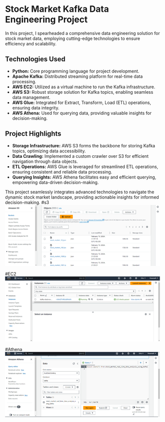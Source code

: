 # Stock Market Kafka Data Engineering Project

In this project, I spearheaded a comprehensive data engineering solution for stock market data, employing cutting-edge technologies to ensure efficiency and scalability.

## Technologies Used
- **Python:** Core programming language for project development.
- **Apache Kafka:** Distributed streaming platform for real-time data processing.
- **AWS EC2:** Utilized as a virtual machine to run the Kafka infrastructure.
- **AWS S3:** Robust storage solution for Kafka topics, enabling seamless data management.
- **AWS Glue:** Integrated for Extract, Transform, Load (ETL) operations, ensuring data integrity.
- **AWS Athena:** Used for querying data, providing valuable insights for decision-making.

## Project Highlights
- **Storage Infrastructure:** AWS S3 forms the backbone for storing Kafka topics, optimizing data accessibility.
- **Data Crawling:** Implemented a custom crawler over S3 for efficient navigation through data objects.
- **ETL Operations:** AWS Glue is leveraged for streamlined ETL operations, ensuring consistent and reliable data processing.
- **Querying Insights:** AWS Athena facilitates easy and efficient querying, empowering data-driven decision-making.

This project seamlessly integrates advanced technologies to navigate the dynamic stock market landscape, providing actionable insights for informed decision-making.
#s3
![Project Image](Kafka-s3.png)

#EC2
![Project Image](kafka-ec2.png)

#Athena
![Project Image](kafka-Athena.png)
